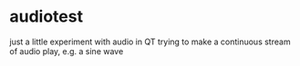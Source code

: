 # audiotest
 just a little experiment with audio in QT
 trying to make a continuous stream of audio play, e.g. a sine wave
